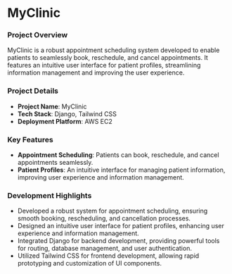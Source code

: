 # MyClinic

### Project Overview
MyClinic is a robust appointment scheduling system developed to enable patients to seamlessly book, reschedule, and cancel appointments. It features an intuitive user interface for patient profiles, streamlining information management and improving the user experience.

### Project Details
- **Project Name**: MyClinic
- **Tech Stack**: Django, Tailwind CSS
- **Deployment Platform**: AWS EC2

### Key Features
- **Appointment Scheduling**: Patients can book, reschedule, and cancel appointments seamlessly.
- **Patient Profiles**: An intuitive interface for managing patient information, improving user experience and information management.

### Development Highlights
- Developed a robust system for appointment scheduling, ensuring smooth booking, rescheduling, and cancellation processes.
- Designed an intuitive user interface for patient profiles, enhancing user experience and information management.
- Integrated Django for backend development, providing powerful tools for routing, database management, and user authentication.
- Utilized Tailwind CSS for frontend development, allowing rapid prototyping and customization of UI components.

